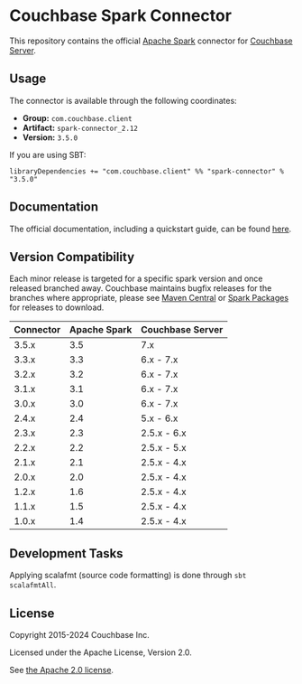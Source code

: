 # Couchbase Spark Connector

This repository contains the official [Apache Spark](https://spark.apache.org/) connector for [Couchbase Server](https://couchbase.com).

## Usage

The connector is available through the following coordinates:

 - **Group:** `com.couchbase.client`
 - **Artifact:** `spark-connector_2.12`
 - **Version:** `3.5.0` 

If you are using SBT:

```
libraryDependencies += "com.couchbase.client" %% "spark-connector" % "3.5.0"
```

## Documentation
The official documentation, including a quickstart guide, can be found [here](https://docs.couchbase.com/spark-connector/3.3/index.html).

## Version Compatibility

Each minor release is targeted for a specific spark version and once released
branched away. Couchbase maintains bugfix releases for the branches where
appropriate, please see [Maven Central](http://search.maven.org/#search%7Cga%7C1%7Ccom.couchbase.client.spark)
or [Spark Packages](http://spark-packages.org/package/couchbase/couchbase-spark-connector) for releases to download.

| Connector | Apache Spark | Couchbase Server |
|-----------|--------------|------------------|
| 3.5.x     | 3.5          | 7.x              |
| 3.3.x     | 3.3          | 6.x - 7.x        |
| 3.2.x     | 3.2          | 6.x - 7.x        |
| 3.1.x     | 3.1          | 6.x - 7.x        |
| 3.0.x     | 3.0          | 6.x - 7.x        |
| 2.4.x     | 2.4          | 5.x - 6.x        |
| 2.3.x     | 2.3          | 2.5.x - 6.x      |
| 2.2.x     | 2.2          | 2.5.x - 5.x      |
| 2.1.x     | 2.1          | 2.5.x - 4.x      |
| 2.0.x     | 2.0          | 2.5.x - 4.x      |
| 1.2.x     | 1.6          | 2.5.x - 4.x      |
| 1.1.x     | 1.5          | 2.5.x - 4.x      |
| 1.0.x     | 1.4          | 2.5.x - 4.x      |

## Development Tasks

Applying scalafmt (source code formatting) is done through `sbt scalafmtAll`.

## License
Copyright 2015-2024 Couchbase Inc.

Licensed under the Apache License, Version 2.0.

See [the Apache 2.0 license](http://www.apache.org/licenses/LICENSE-2.0).